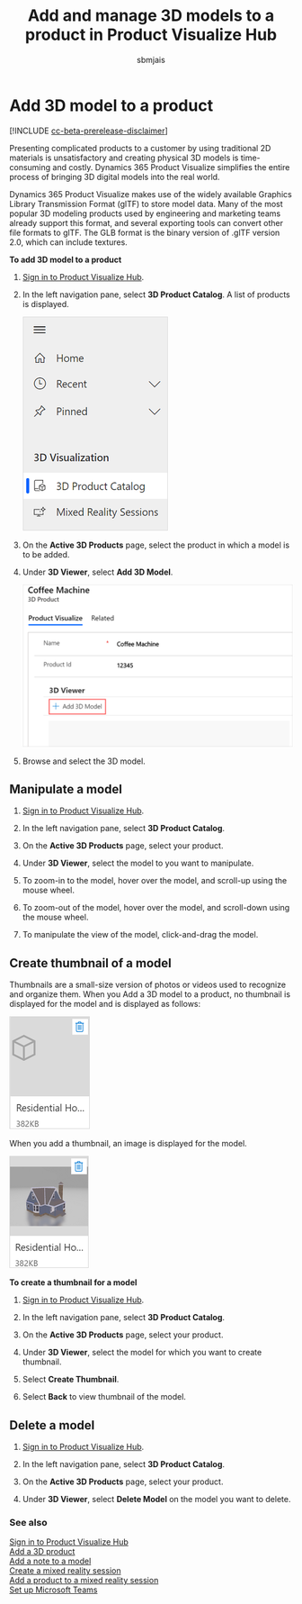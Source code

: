 ﻿---
title: Add and manage 3D models to a product in Product Visualize Hub
description: Instructions for adding and managing 3D models to a product in Product Visualize Hub
ms.date: 07/17/2020
ms.topic: article
ms.service: dynamics-365-sales
author: sbmjais
ms.author: shjais
manager: shujoshi
---

# Add 3D model to a product

[!INCLUDE [cc-beta-prerelease-disclaimer](../includes/cc-beta-prerelease-disclaimer.md)]

Presenting complicated products to a customer by using traditional 2D materials is unsatisfactory and creating physical 3D models is time-consuming and costly. Dynamics 365 Product Visualize simplifies the entire process of bringing 3D digital models into the real world.

Dynamics 365 Product Visualize makes use of the widely available Graphics Library Transmission Format (glTF) to store model data. Many of the most popular 3D modeling products used by engineering and marketing teams already support this format, and several exporting tools can convert other file formats to glTF. The GLB format is the binary version of .glTF version 2.0, which can include textures.

**To add 3D model to a product**

1.  [Sign in to Product Visualize Hub](sign-in-app.md).

2.  In the left navigation pane, select **3D Product Catalog**. A list of products is displayed.

    ![Select 3D Product Catalog from the left navigation pane](media/product-catalog-nav.png "Select 3D Product Catalog from the left navigation pane")

3.  On the **Active 3D Products** page, select the product in which a model is to be added.

4.  Under **3D Viewer**, select **Add 3D Model**.

    ![Add 3D model button](media/add-3d-model-button.png "Add 3D model button")

5.  Browse and select the 3D model.

## Manipulate a model

1.  [Sign in to Product Visualize Hub](sign-in-app.md).

2.  In the left navigation pane, select **3D Product Catalog**.

3.  On the **Active 3D Products** page, select your product.

4.  Under **3D Viewer**, select the model to you want to manipulate.

5.  To zoom-in to the model, hover over the model, and scroll-up using the mouse wheel.

6.  To zoom-out of the model, hover over the model, and scroll-down using the mouse wheel.

7.  To manipulate the view of the model, click-and-drag the model.

## Create thumbnail of a model

Thumbnails are a small-size version of photos or videos used to recognize and organize them. When you Add a 3D model to a product, no thumbnail is displayed for the model and is displayed as follows:

![Model without thumbnail](media/model-no-thumbnail.png "Model without thumbnail")

When you add a thumbnail, an image is displayed for the model.

![Model with thumbnail](media/model-thumbnail.png "Model with thumbnail")

**To create a thumbnail for a model**

1.  [Sign in to Product Visualize Hub](sign-in-app.md).

2.  In the left navigation pane, select **3D Product Catalog**.

3.  On the **Active 3D Products** page, select your product.

4.  Under **3D Viewer**, select the model for which you want to create thumbnail.

5.  Select **Create Thumbnail**.

6.  Select **Back** to view thumbnail of the model.

## Delete a model

1.  [Sign in to Product Visualize Hub](sign-in-app.md).

2.  In the left navigation pane, select **3D Product Catalog**.

3.  On the **Active 3D Products** page, select your product.

4.  Under **3D Viewer**, select **Delete Model** on the model you want to delete.

### See also

[Sign in to Product Visualize Hub](sign-in-app.md)<br>
[Add a 3D product](add-3d-product.md)<br>
[Add a note to a model](add-note-model.md)<br>
[Create a mixed reality session](create-mr-session.md)<br>
[Add a product to a mixed reality session](add-product-mr-session.md)<br>
[Set up Microsoft Teams](setup-ms-teams.md)